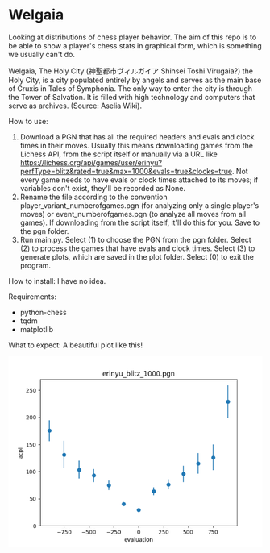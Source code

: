# Welgaia
Looking at distributions of chess player behavior. The aim of this repo is to be able to show a player's chess stats in graphical form, which is something we usually can't do. 

Welgaia, The Holy City (神聖都市ヴィルガイア Shinsei Toshi Virugaia?) the Holy City, is a city populated entirely by angels and serves as the main base of Cruxis in Tales of Symphonia. The only way to enter the city is through the Tower of Salvation. It is filled with high technology and computers that serve as archives. (Source: Aselia Wiki).

How to use:
1. Download a PGN that has all the required headers and evals and clock times in their moves. Usually this means downloading games from the Lichess API, from the script itself or manually via a URL like https://lichess.org/api/games/user/erinyu?perfType=blitz&rated=true&max=1000&evals=true&clocks=true. Not every game needs to have evals or clock times attached to its moves; if variables don't exist, they'll be recorded as None.
2. Rename the file according to the convention player_variant_numberofgames.pgn (for analyzing only a single player's moves) or event_numberofgames.pgn (to analyze all moves from all games). If downloading from the script itself, it'll do this for you. Save to the pgn folder.
3. Run main.py. Select (1) to choose the PGN from the pgn folder. Select (2) to process the games that have evals and clock times. Select (3) to generate plots, which are saved in the plot folder. Select (0) to exit the program.

How to install:
I have no idea.

Requirements:
- python-chess
- tqdm
- matplotlib

What to expect:
A beautiful plot like this!

![Sample Picture](https://github.com/erinisafox/Welgaia/blob/main/sample/erinyu_blitz_1000_evaluation_acpl.png)

